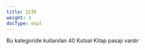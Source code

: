 ```yaml
---
title: ŞİİR
weight: 3
docType: expl
---
```


Bu kategoride kullanılan 40 Kutsal Kitap pasajı vardır

